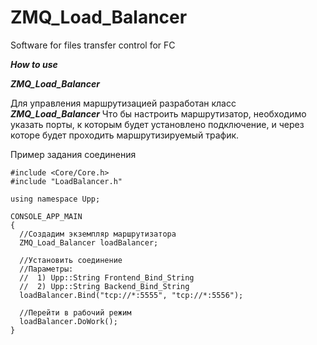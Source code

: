 # ZMQ_Load_Balancer
Software for files transfer control for FC

***How to use***

***ZMQ_Load_Balancer***

Для управления маршрутизацией разработан класс ***ZMQ_Load_Balancer*** 
Что бы настроить маршрутизатор, необходимо указать порты, к которым будет установлено подключение, и через которе будет проходить маршрутизируемый трафик.

Пример задания соединения

    #include <Core/Core.h>
    #include "LoadBalancer.h"
    
    using namespace Upp;
    
    CONSOLE_APP_MAIN
    {
      //Создадим экземпляр маршрутизатора
      ZMQ_Load_Balancer loadBalancer;
      
      //Установить соединение
      //Параметры:
      //  1) Upp::String Frontend_Bind_String
      //  2) Upp::String Backend_Bind_String
      loadBalancer.Bind("tcp://*:5555", "tcp://*:5556");
      
      //Перейти в рабочий режим
      loadBalancer.DoWork();
    }

